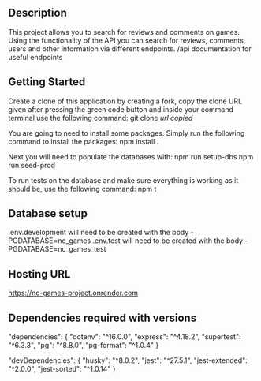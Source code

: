 ## Description

This project allows you to search for reviews and comments on games. Using the functionality of the API you can search for reviews, comments, users and other information via different endpoints. /api documentation for useful endpoints

## Getting Started

Create a clone of this application by creating a fork, copy the clone URL given after pressing the green code button and inside your command terminal use the following command:
git clone _url copied_

You are going to need to install some packages. Simply run the following command to install the packages:
npm install .

Next you will need to populate the databases with:
npm run setup-dbs
npm run seed-prod

To run tests on the database and make sure everything is working as it should be, use the following command:
npm t

## Database setup

.env.development will need to be created with the body - PGDATABASE=nc_games
.env.test will need to be created with the body - PGDATABASE=nc_games_test

## Hosting URL

https://nc-games-project.onrender.com

## Dependencies required with versions

"dependencies": {
"dotenv": "^16.0.0",
"express": "^4.18.2",
"supertest": "^6.3.3",
"pg": "^8.8.0",
"pg-format": "^1.0.4"
}

"devDependencies": {
"husky": "^8.0.2",
"jest": "^27.5.1",
"jest-extended": "^2.0.0",
"jest-sorted": "^1.0.14"
}
